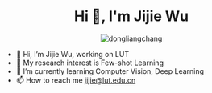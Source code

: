<h1 align="center">Hi 👋, I'm Jijie Wu</h1>
<!-- <h3 align="center">Watchful Guardian of AGI. Syllable genius at work.</h3>-->

<p align="center"> <img src="https://komarev.com/ghpvc/?username=dongliangchang" alt="dongliangchang" /> </p>

- 👋 Hi, I’m Jijie Wu, working on LUT
- 👀 My research interest is Few-shot Learning
- 🌱 I’m currently learning Computer Vision, Deep Learning
- 📫 How to reach me jijie@lut.edu.cn


<!---
spraise/spraise is a ✨ special ✨ repository because its `README.md` (this file) appears on your GitHub profile.
You can click the Preview link to take a look at your changes.
--->
